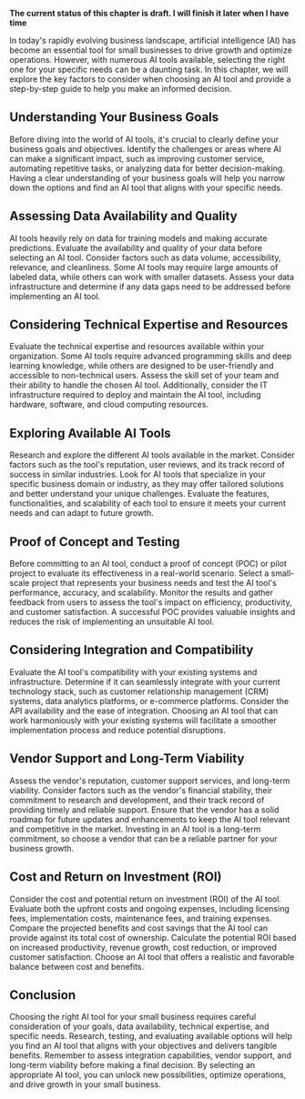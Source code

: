 **The current status of this chapter is draft. I will finish it later when I have time**

In today's rapidly evolving business landscape, artificial intelligence (AI) has become an essential tool for small businesses to drive growth and optimize operations. However, with numerous AI tools available, selecting the right one for your specific needs can be a daunting task. In this chapter, we will explore the key factors to consider when choosing an AI tool and provide a step-by-step guide to help you make an informed decision.

**Understanding Your Business Goals**
-------------------------------------

Before diving into the world of AI tools, it's crucial to clearly define your business goals and objectives. Identify the challenges or areas where AI can make a significant impact, such as improving customer service, automating repetitive tasks, or analyzing data for better decision-making. Having a clear understanding of your business goals will help you narrow down the options and find an AI tool that aligns with your specific needs.

**Assessing Data Availability and Quality**
-------------------------------------------

AI tools heavily rely on data for training models and making accurate predictions. Evaluate the availability and quality of your data before selecting an AI tool. Consider factors such as data volume, accessibility, relevance, and cleanliness. Some AI tools may require large amounts of labeled data, while others can work with smaller datasets. Assess your data infrastructure and determine if any data gaps need to be addressed before implementing an AI tool.

**Considering Technical Expertise and Resources**
-------------------------------------------------

Evaluate the technical expertise and resources available within your organization. Some AI tools require advanced programming skills and deep learning knowledge, while others are designed to be user-friendly and accessible to non-technical users. Assess the skill set of your team and their ability to handle the chosen AI tool. Additionally, consider the IT infrastructure required to deploy and maintain the AI tool, including hardware, software, and cloud computing resources.

**Exploring Available AI Tools**
--------------------------------

Research and explore the different AI tools available in the market. Consider factors such as the tool's reputation, user reviews, and its track record of success in similar industries. Look for AI tools that specialize in your specific business domain or industry, as they may offer tailored solutions and better understand your unique challenges. Evaluate the features, functionalities, and scalability of each tool to ensure it meets your current needs and can adapt to future growth.

**Proof of Concept and Testing**
--------------------------------

Before committing to an AI tool, conduct a proof of concept (POC) or pilot project to evaluate its effectiveness in a real-world scenario. Select a small-scale project that represents your business needs and test the AI tool's performance, accuracy, and scalability. Monitor the results and gather feedback from users to assess the tool's impact on efficiency, productivity, and customer satisfaction. A successful POC provides valuable insights and reduces the risk of implementing an unsuitable AI tool.

**Considering Integration and Compatibility**
---------------------------------------------

Evaluate the AI tool's compatibility with your existing systems and infrastructure. Determine if it can seamlessly integrate with your current technology stack, such as customer relationship management (CRM) systems, data analytics platforms, or e-commerce platforms. Consider the API availability and the ease of integration. Choosing an AI tool that can work harmoniously with your existing systems will facilitate a smoother implementation process and reduce potential disruptions.

**Vendor Support and Long-Term Viability**
------------------------------------------

Assess the vendor's reputation, customer support services, and long-term viability. Consider factors such as the vendor's financial stability, their commitment to research and development, and their track record of providing timely and reliable support. Ensure that the vendor has a solid roadmap for future updates and enhancements to keep the AI tool relevant and competitive in the market. Investing in an AI tool is a long-term commitment, so choose a vendor that can be a reliable partner for your business growth.

**Cost and Return on Investment (ROI)**
---------------------------------------

Consider the cost and potential return on investment (ROI) of the AI tool. Evaluate both the upfront costs and ongoing expenses, including licensing fees, implementation costs, maintenance fees, and training expenses. Compare the projected benefits and cost savings that the AI tool can provide against its total cost of ownership. Calculate the potential ROI based on increased productivity, revenue growth, cost reduction, or improved customer satisfaction. Choose an AI tool that offers a realistic and favorable balance between cost and benefits.

**Conclusion**
--------------

Choosing the right AI tool for your small business requires careful consideration of your goals, data availability, technical expertise, and specific needs. Research, testing, and evaluating available options will help you find an AI tool that aligns with your objectives and delivers tangible benefits. Remember to assess integration capabilities, vendor support, and long-term viability before making a final decision. By selecting an appropriate AI tool, you can unlock new possibilities, optimize operations, and drive growth in your small business.
